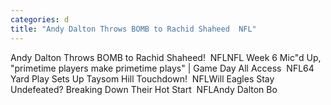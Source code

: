 ```yaml
---
categories: d
title: "Andy Dalton Throws BOMB to Rachid Shaheed  NFL"
---
```

Andy Dalton Throws BOMB to Rachid Shaheed!&nbsp;&nbsp;NFLNFL Week 6 Mic"d Up, "primetime players make primetime plays" | Game Day All Access&nbsp;&nbsp;NFL64 Yard Play Sets Up Taysom Hill Touchdown!&nbsp;&nbsp;NFLWill Eagles Stay Undefeated? Breaking Down Their Hot Start&nbsp;&nbsp;NFLAndy Dalton Bo